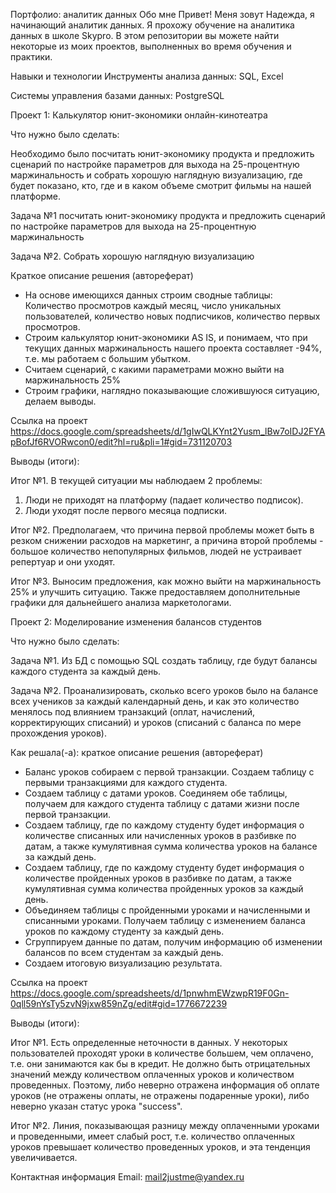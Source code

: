 Портфолио: аналитик данных
Обо мне
Привет! Меня зовут Надежда, я начинающий аналитик данных. Я прохожу обучение на аналитика данных в школе Skypro. В этом репозитории вы можете найти некоторые из моих проектов, выполненных во время обучения и практики.

Навыки и технологии
Инструменты анализа данных: SQL, Excel

Системы управления базами данных: PostgreSQL

Проект 1: Калькулятор юнит-экономики онлайн-кинотеатра

Что нужно было сделать:

Необходимо было посчитать юнит-экономику продукта и предложить сценарий по настройке параметров для выхода на 25-процентную маржинальность и собрать хорошую наглядную визуализацию, где будет показано, кто, где и в каком объеме смотрит фильмы на нашей платформе.
 
Задача №1 посчитать юнит-экономику продукта и предложить сценарий по настройке параметров для выхода на 25-процентную маржинальность

Задача №2. Собрать хорошую наглядную визуализацию

Краткое описание решения (автореферат)

- На основе имеющихся данных строим сводные таблицы: Количество просмотров каждый месяц, число уникальных пользователей, количество новых подписчиков, количество первых просмотров.
- Строим калькулятор юнит-экономики AS IS, и понимаем, что при текущих данных маржинальность нашего проекта составляет -94%, т.е. мы работаем с большим убытком.
- Считаем сценарий, с какими параметрами можно выйти на маржинальность 25%
- Строим графики, наглядно показывающие сложившуюся ситуацию, делаем выводы. 

Ссылка на проект https://docs.google.com/spreadsheets/d/1gIwQLKYnt2Yusm_lBw7oIDJ2FYApBofJf6RVORwcon0/edit?hl=ru&pli=1#gid=731120703

Выводы (итоги):

Итог №1. В текущей ситуации мы наблюдаем 2 проблемы:						
1) Люди не приходят на платформу (падает количество подписок).				
2) Люди уходят после первого месяца подписки.

Итог №2. Предполагаем, что причина первой проблемы может быть в 	резком снижении расходов на маркетинг, а причина второй проблемы - большое количество непопулярных фильмов, людей не устраивает репертуар и они уходят.

Итог №3. Выносим предложения, как можно выйти на маржинальность 25% и улучшить ситуацию. Также предоставляем дополнительные графики для дальнейшего анализа маркетологами.	 

Проект 2: Моделирование изменения балансов студентов

Что нужно было сделать:

Задача №1. Из БД с помощью SQL создать таблицу, где будут балансы каждого студента за каждый день.

Задача №2. Проанализировать, сколько всего уроков было на балансе всех учеников за каждый календарный день, и как это количество менялось под влиянием транзакций (оплат, начислений, корректирующих списаний) и уроков (списаний с баланса по мере прохождения уроков).

Как решала(-а): краткое описание решения (автореферат)
- Баланс уроков собираем с первой транзакции. Создаем таблицу с первыми транзакциями для каждого студента.
- Создаем таблицу с датами уроков. Соединяем обе таблицы, получаем для каждого студента таблицу с датами жизни после первой транзакции.
- Создаем таблицу, где по каждому студенту будет информация о количестве списанных или начисленных уроков в разбивке по датам, а также кумулятивная сумма количества уроков на балансе за каждый день.
- Создаем таблицу, где по каждому студенту будет информация о количестве пройденных уроков в разбивке по датам, а также кумулятивная сумма количества пройденных уроков за каждый день.
- Объединяем таблицы с пройденными уроками и начисленными и списанными уроками. Получаем таблицу с изменением баланса уроков по каждому студенту за каждый день.
- Сгруппируем данные по датам, получим информацию об изменении балансов по всем студентам за каждый день.
- Создаем итоговую визуализацию результата.

Ссылка на проект https://docs.google.com/spreadsheets/d/1pnwhmEWzwpR19F0Gn-0qll59nYsTy5zvN9jxw859nZg/edit#gid=1776672239

Выводы (итоги):

Итог №1. Есть определенные неточности в данных. У некоторых пользователей проходят уроки в количестве большем, чем оплачено, т.е. они занимаются как бы в кредит. Не должно быть отрицательных значений между количеством оплаченных уроков и количеством проведенных. Поэтому, либо неверно отражена информация об оплате уроков (не отражены оплаты, не отражены подаренные уроки), либо неверно указан статус урока "success". 

Итог №2. Линия, показывающая разницу между оплаченными уроками и проведенными, имеет слабый рост, т.е. количество оплаченных уроков превышает количество проведенных уроков, и эта тенденция увеличивается.

Контактная информация
Email: mail2justme@yandex.ru
